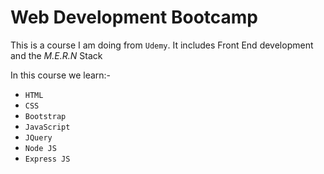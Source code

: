 # Web Development Bootcamp
This is a course I am doing from `Udemy`. It includes Front End development and the *M.E.R.N* Stack

In this course we learn:-
  - `HTML`
  - `CSS`
  - `Bootstrap`
  - `JavaScript`
  - `JQuery`
  - `Node JS`
  - `Express JS`
